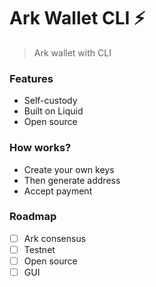# Ark Wallet CLI ⚡

>Ark wallet with CLI

### Features

- Self-custody
- Built on Liquid
- Open source
  
### How works?

- Create your own keys
- Then generate address
- Accept payment

### Roadmap

-  [ ] Ark consensus
-  [ ] Testnet
-  [ ] Open source
-  [ ] GUI